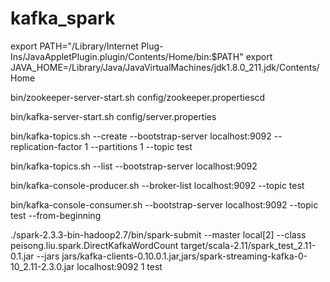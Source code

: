 # kafka_spark

export PATH="/Library/Internet Plug-Ins/JavaAppletPlugin.plugin/Contents/Home/bin:$PATH" 
export JAVA_HOME=/Library/Java/JavaVirtualMachines/jdk1.8.0_211.jdk/Contents/Home


bin/zookeeper-server-start.sh config/zookeeper.propertiescd

bin/kafka-server-start.sh config/server.properties

bin/kafka-topics.sh --create --bootstrap-server localhost:9092 --replication-factor 1 --partitions 1 --topic test

bin/kafka-topics.sh --list --bootstrap-server localhost:9092

bin/kafka-console-producer.sh --broker-list localhost:9092 --topic test

bin/kafka-console-consumer.sh --bootstrap-server localhost:9092 --topic test --from-beginning

./spark-2.3.3-bin-hadoop2.7/bin/spark-submit --master local[2] --class peisong.liu.spark.DirectKafkaWordCount target/scala-2.11/spark_test_2.11-0.1.jar --jars jars/kafka-clients-0.10.0.1.jar,jars/spark-streaming-kafka-0-10_2.11-2.3.0.jar localhost:9092 1 test
